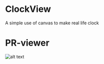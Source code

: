 # ClockView
A simple use of canvas to make real life clock

# PR-viewer

![alt text](https://media.giphy.com/media/SiV6eVnbU2V17fo35S/giphy.gif)
